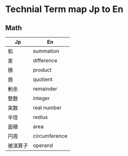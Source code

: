 # Technial Term map Jp to En

## Math

| Jp| En |
| -- | -- |
| 和 | summation |
| 差 | difference |
| 積 | product |
| 商 | quotient |
| 剰余| remainder |
| 整数 | integer |
| 実数 | real number |
| 半径 | redius |
| 面積 | area |
| 円周 | circumference |
| 被演算子 | operand |
